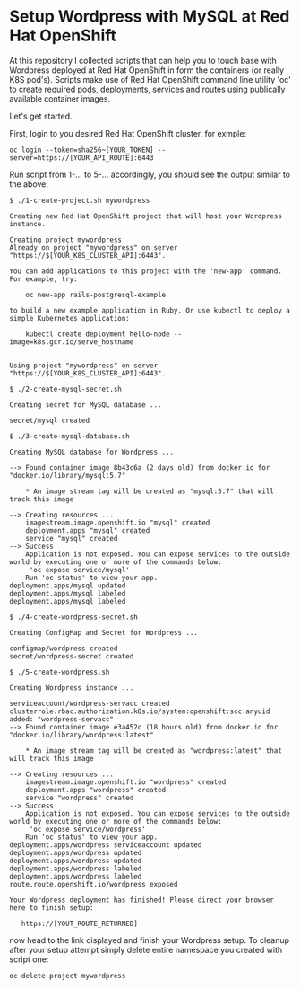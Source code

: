 # Setup Wordpress with MySQL at Red Hat OpenShift

At this repository I collected scripts that can help you to touch base with Wordpress deployed at Red Hat OpenShift in form the containers (or really K8S pod's).
Scripts make use of Red Hat OpenShift command line utility 'oc' to create required pods, deployments, services and routes using publically available container images.

Let's get started.

First, login to you desired Red Hat OpenShift cluster, for exmple:

`` oc login --token=sha256~[YOUR_TOKEN] --server=https://[YOUR_API_ROUTE]:6443 ``

Run script from 1-... to 5-... accordingly, you should see the output similar to the above:

```
$ ./1-create-project.sh mywordpress

Creating new Red Hat OpenShift project that will host your Wordpress instance.

Creating project mywordpress
Already on project "mywordpress" on server "https://$[YOUR_K8S_CLUSTER_API]:6443".

You can add applications to this project with the 'new-app' command. For example, try:

    oc new-app rails-postgresql-example

to build a new example application in Ruby. Or use kubectl to deploy a simple Kubernetes application:

    kubectl create deployment hello-node --image=k8s.gcr.io/serve_hostname


Using project "mywordpress" on server "https://$[YOUR_K8S_CLUSTER_API]:6443".

$ ./2-create-mysql-secret.sh

Creating secret for MySQL database ...

secret/mysql created

$ ./3-create-mysql-database.sh

Creating MySQL database for Wordpress ...

--> Found container image 8b43c6a (2 days old) from docker.io for "docker.io/library/mysql:5.7"

    * An image stream tag will be created as "mysql:5.7" that will track this image

--> Creating resources ...
    imagestream.image.openshift.io "mysql" created
    deployment.apps "mysql" created
    service "mysql" created
--> Success
    Application is not exposed. You can expose services to the outside world by executing one or more of the commands below:
     'oc expose service/mysql'
    Run 'oc status' to view your app.
deployment.apps/mysql updated
deployment.apps/mysql labeled
deployment.apps/mysql labeled

$ ./4-create-wordpress-secret.sh

Creating ConfigMap and Secret for Wordpress ...

configmap/wordpress created
secret/wordpress-secret created

$ ./5-create-wordpress.sh

Creating Wordpress instance ...

serviceaccount/wordpress-servacc created
clusterrole.rbac.authorization.k8s.io/system:openshift:scc:anyuid added: "wordpress-servacc"
--> Found container image e3a452c (18 hours old) from docker.io for "docker.io/library/wordpress:latest"

    * An image stream tag will be created as "wordpress:latest" that will track this image

--> Creating resources ...
    imagestream.image.openshift.io "wordpress" created
    deployment.apps "wordpress" created
    service "wordpress" created
--> Success
    Application is not exposed. You can expose services to the outside world by executing one or more of the commands below:
     'oc expose service/wordpress'
    Run 'oc status' to view your app.
deployment.apps/wordpress serviceaccount updated
deployment.apps/wordpress updated
deployment.apps/wordpress updated
deployment.apps/wordpress labeled
deployment.apps/wordpress labeled
route.route.openshift.io/wordpress exposed

Your Wordpress deployment has finished! Please direct your browser here to finish setup:

   https://[YOUT_ROUTE_RETURNED]
```
now head to the link displayed and finish your Wordpress setup.
To cleanup after your setup attempt simply delete entire namespace you created with script one:
```
oc delete project mywordpress
```
